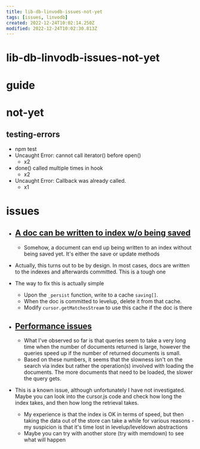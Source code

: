 ```yaml
---
title: lib-db-linvodb-issues-not-yet
tags: [issues, linvodb]
created: 2022-12-24T10:02:14.250Z
modified: 2022-12-24T10:02:30.813Z
---
```


# lib-db-linvodb-issues-not-yet

# guide

# not-yet

## testing-errors

- npm test
- Uncaught Error: cannot call iterator() before open()
  - x2
- done() called multiple times in hook
  - x2
- Uncaught Error: Callback was already called.
  - x1
# issues
- ## [A doc can be written to index w/o being saved](https://github.com/Ivshti/linvodb3/issues/16)
  - Somehow, a document can end up being written to an index without being saved yet. It's either the save or update methods

- Actually, this turns out to be by design. In most cases, docs are written to the indexes and afterwards committed. This is a tough one

- The way to fix this is actually simple
  - Upon the `_persist` function, write to a cache `saving[]`. 
  - When the doc is committed to levelup, delete it from that cache.
  - Modify `cursor.getMatchesStream` to use this cache if the doc is there

- ## [Performance issues](https://github.com/Ivshti/linvodb3/issues/78)
  - What I've observed so far is that queries seem to take a very long time when the number of documents returned is large, however the queries speed up if the number of returned documents is small.
  - Based on these numbers, it seems that the slowness isn't on the search via index but rather the operation(s) involved with loading the documents. The more documents that need to be loaded, the slower the query gets.

- This is a known issue, although unfortunately I have not investigated. Maybe you can look into the cursor.js code and check how long the index takes, and then how long the retrieval takes.
  - My experience is that the index is OK in terms of speed, but then taking the data out of the store can take a while for various reasons - my suspicion is that it's time lost in levelup/leveldown abstractions
  - Maybe you can try with another store (try with memdown) to see what will happen
